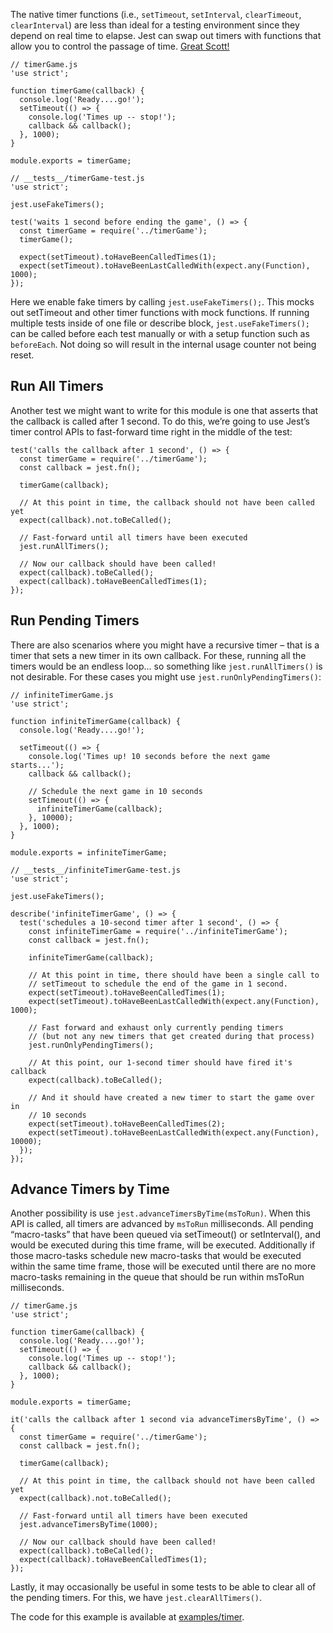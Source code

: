 The native timer functions (i.e., `setTimeout`, `setInterval`, `clearTimeout`, `clearInterval`) are less than ideal for a testing environment since they depend on real time to elapse. Jest can swap out timers with functions that allow you to control the passage of time. [Great Scott!](https://www.youtube.com/watch?v=QZoJ2Pt27BY)

    // timerGame.js
    'use strict';

    function timerGame(callback) {
      console.log('Ready....go!');
      setTimeout(() => {
        console.log('Times up -- stop!');
        callback && callback();
      }, 1000);
    }

    module.exports = timerGame;

    // __tests__/timerGame-test.js
    'use strict';

    jest.useFakeTimers();

    test('waits 1 second before ending the game', () => {
      const timerGame = require('../timerGame');
      timerGame();

      expect(setTimeout).toHaveBeenCalledTimes(1);
      expect(setTimeout).toHaveBeenLastCalledWith(expect.any(Function), 1000);
    });

Here we enable fake timers by calling `jest.useFakeTimers();`. This mocks out setTimeout and other timer functions with mock functions. If running multiple tests inside of one file or describe block, `jest.useFakeTimers();` can be called before each test manually or with a setup function such as `beforeEach`. Not doing so will result in the internal usage counter not being reset.

## Run All Timers

Another test we might want to write for this module is one that asserts that the callback is called after 1 second. To do this, we’re going to use Jest’s timer control APIs to fast-forward time right in the middle of the test:

    test('calls the callback after 1 second', () => {
      const timerGame = require('../timerGame');
      const callback = jest.fn();

      timerGame(callback);

      // At this point in time, the callback should not have been called yet
      expect(callback).not.toBeCalled();

      // Fast-forward until all timers have been executed
      jest.runAllTimers();

      // Now our callback should have been called!
      expect(callback).toBeCalled();
      expect(callback).toHaveBeenCalledTimes(1);
    });

## Run Pending Timers

There are also scenarios where you might have a recursive timer – that is a timer that sets a new timer in its own callback. For these, running all the timers would be an endless loop… so something like `jest.runAllTimers()` is not desirable. For these cases you might use `jest.runOnlyPendingTimers()`:

    // infiniteTimerGame.js
    'use strict';

    function infiniteTimerGame(callback) {
      console.log('Ready....go!');

      setTimeout(() => {
        console.log('Times up! 10 seconds before the next game starts...');
        callback && callback();

        // Schedule the next game in 10 seconds
        setTimeout(() => {
          infiniteTimerGame(callback);
        }, 10000);
      }, 1000);
    }

    module.exports = infiniteTimerGame;

    // __tests__/infiniteTimerGame-test.js
    'use strict';

    jest.useFakeTimers();

    describe('infiniteTimerGame', () => {
      test('schedules a 10-second timer after 1 second', () => {
        const infiniteTimerGame = require('../infiniteTimerGame');
        const callback = jest.fn();

        infiniteTimerGame(callback);

        // At this point in time, there should have been a single call to
        // setTimeout to schedule the end of the game in 1 second.
        expect(setTimeout).toHaveBeenCalledTimes(1);
        expect(setTimeout).toHaveBeenLastCalledWith(expect.any(Function), 1000);

        // Fast forward and exhaust only currently pending timers
        // (but not any new timers that get created during that process)
        jest.runOnlyPendingTimers();

        // At this point, our 1-second timer should have fired it's callback
        expect(callback).toBeCalled();

        // And it should have created a new timer to start the game over in
        // 10 seconds
        expect(setTimeout).toHaveBeenCalledTimes(2);
        expect(setTimeout).toHaveBeenLastCalledWith(expect.any(Function), 10000);
      });
    });

## Advance Timers by Time

Another possibility is use `jest.advanceTimersByTime(msToRun)`. When this API is called, all timers are advanced by `msToRun` milliseconds. All pending “macro-tasks” that have been queued via setTimeout() or setInterval(), and would be executed during this time frame, will be executed. Additionally if those macro-tasks schedule new macro-tasks that would be executed within the same time frame, those will be executed until there are no more macro-tasks remaining in the queue that should be run within msToRun milliseconds.

    // timerGame.js
    'use strict';

    function timerGame(callback) {
      console.log('Ready....go!');
      setTimeout(() => {
        console.log('Times up -- stop!');
        callback && callback();
      }, 1000);
    }

    module.exports = timerGame;

    it('calls the callback after 1 second via advanceTimersByTime', () => {
      const timerGame = require('../timerGame');
      const callback = jest.fn();

      timerGame(callback);

      // At this point in time, the callback should not have been called yet
      expect(callback).not.toBeCalled();

      // Fast-forward until all timers have been executed
      jest.advanceTimersByTime(1000);

      // Now our callback should have been called!
      expect(callback).toBeCalled();
      expect(callback).toHaveBeenCalledTimes(1);
    });

Lastly, it may occasionally be useful in some tests to be able to clear all of the pending timers. For this, we have `jest.clearAllTimers()`.

The code for this example is available at [examples/timer](https://github.com/facebook/jest/tree/master/examples/timer).
